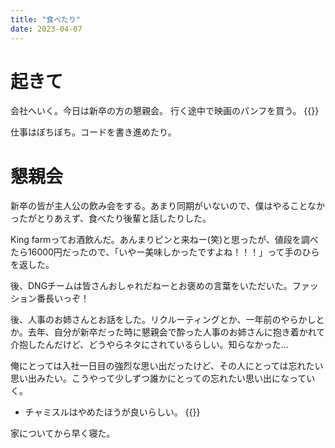 ```yaml
---
title: "食べたり"
date: 2023-04-07
---
```


# 起きて
会社へいく。今日は新卒の方の懇親会。
行く途中で映画のパンフを買う。
{{<tweet user="dango_bot" id="1644365449218641920">}}

仕事はぼちぼち。コードを書き進めたり。

# 懇親会
新卒の皆が主人公の飲み会をする。あまり同期がいないので、僕はやることなかったがとりあえず、食べたり後輩と話したりした。

King farmってお酒飲んだ。あんまりピンと来ねー(笑)と思ったが、値段を調べたら16000円だったので、「いやー美味しかったですよね！！！」って手のひらを返した。

後、DNGチームは皆さんおしゃれだねーとお褒めの言葉をいただいた。ファッション番長いっぞ！

後、人事のお姉さんとお話をした。リクルーティングとか、一年前のやらかしとか。去年、自分が新卒だった時に懇親会で酔った人事のお姉さんに抱き着かれて介抱したんだけど、どうやらネタにされているらしい。知らなかった...

俺にとっては入社一日目の強烈な思い出だったけど、その人にとっては忘れたい思い出みたい。こうやって少しずつ誰かにとっての忘れたい思い出になっていく。

- チャミスルはやめたほうが良いらしい。
{{<tweet user="dango_bot" id="1644325539338153984">}}

家についてから早く寝た。